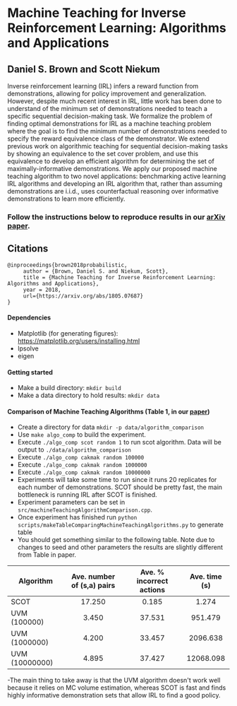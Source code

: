 # Machine Teaching for Inverse Reinforcement Learning: Algorithms and Applications
## Daniel S. Brown and Scott Niekum

Inverse reinforcement learning (IRL) infers a reward function from demonstrations, allowing for policy improvement and generalization. 
However, despite much recent interest in IRL, little work has been done to understand of the minimum set of demonstrations needed to teach a specific sequential decision-making task. We formalize the problem of finding optimal demonstrations for IRL as a machine teaching problem where the goal is to find the minimum number of demonstrations needed to specify the reward equivalence class of the demonstrator. We extend previous work on algorithmic teaching for sequential decision-making tasks by showing an equivalence to the set cover problem, and use this equivalence to develop an efficient algorithm for determining the set of maximally-informative demonstrations. We apply our proposed machine teaching algorithm to two novel applications: benchmarking active learning IRL algorithms and developing an IRL algorithm that, rather than assuming demonstrations are i.i.d., uses counterfactual reasoning over informative demonstrations to learn more efficiently.

### Follow the instructions below to reproduce results in our [arXiv paper](https://arxiv.org/abs/1805.07687).



## Citations

```
@inproceedings{brown2018probabilistic,
     author = {Brown, Daniel S. and Niekum, Scott},
     title = {Machine Teaching for Inverse Reinforcement Learning: Algorithms and Applications},
     year = 2018,
     url={https://arxiv.org/abs/1805.07687}
}
```

  #### Dependencies
  - Matplotlib (for generating figures): https://matplotlib.org/users/installing.html
  - lpsolve 
  - eigen
  
  #### Getting started
  - Make a build directory: `mkdir build`
  - Make a data directory to hold results: `mkdir data`
  
  #### Comparison of Machine Teaching Algorithms (Table 1, in our [paper](https://arxiv.org/abs/1805.07687))
  - Create a directory for data `mkdir -p data/algorithm_comparison`
  - Use `make algo_comp` to build the experiment.
  - Execute `./algo_comp scot random 1` to run scot algorithm. Data will be output to `./data/algorithm_comparison`
  - Execute `./algo_comp cakmak random 100000`
  - Execute `./algo_comp cakmak random 1000000`
  - Execute `./algo_comp cakmak random 10000000`
  - Experiments will take some time to run since it runs 20 replicates for each number of demonstrations. SCOT should be pretty fast, the main bottleneck is running IRL after SCOT is finished. 
  - Experiment parameters can be set in `src/machineTeachingAlgorithmComparison.cpp`. 
  - Once experiment has finished run `python scripts/makeTableComparingMachineTeachingAlgorithms.py` to generate table
  - You should get something similar to the following table. Note due to changes to seed and other parameters the results are slightly different from Table in paper.
  
   | Algorithm            | Ave. number of (s,a) pairs  | Ave. \% incorrect actions | Ave. time (s)|
| ------------------- |:-----:   | :----:   | :----:    | 
|SCOT | 17.250 | 0.185 | 1.274 |
| UVM (100000) | 3.450 | 37.531 | 951.479 |
| UVM (1000000) | 4.200 | 33.457 | 2096.638 |
| UVM (10000000) | 4.895 | 37.427 | 12068.098 |


  
  -The main thing to take away is that the UVM algorithm doesn't work well because it relies on MC volume estimation, whereas SCOT is fast and finds highly informative demonstration sets that allow IRL to find a good policy.
  
  
